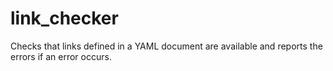 # link_checker
Checks that links defined in a YAML document are available and reports the errors if an error occurs.
